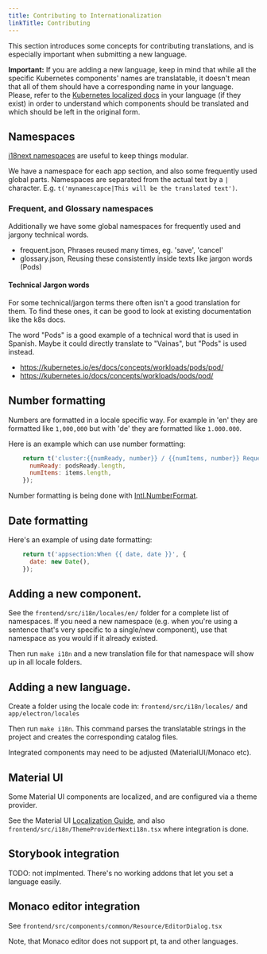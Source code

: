 ```yaml
---
title: Contributing to Internationalization
linkTitle: Contributing
---
```


This section introduces some concepts for contributing translations, and is
especially important when submitting a new language.

**Important:** If you are adding a new language, keep in mind that while all
the specific Kubernetes components' names are translatable, it doesn't mean
that all of them should have a corresponding name in your language. Please,
refer to the [Kubernetes localized docs](https://kubernetes.io/docs/home/) in
your language (if they exist) in order to understand which components should
be translated and which should be left in the original form.

## Namespaces

[i18next namespaces](https://www.i18next.com/principles/namespaces)
are useful to keep things modular.

We have a namespace for each app section, and also some frequently used global parts.
Namespaces are separated from the actual text by a `|` character.
E.g. `t('mynamescapce|This will be the translated text')`.

### Frequent, and Glossary namespaces

Additionally we have some global namespaces for frequently used and
jargony technical words.

- frequent.json, Phrases reused many times, eg. 'save', 'cancel'
- glossary.json, Reusing these consistently inside texts like jargon words (Pods)

#### Technical Jargon words

For some technical/jargon terms there often isn't a good translation for
them. To find these ones, it can be good to look at existing documentation
like the k8s docs.

The word "Pods" is a good example of a technical word that is used in Spanish.
Maybe it could directly translate to "Vainas", but "Pods" is used instead.

- https://kubernetes.io/es/docs/concepts/workloads/pods/pod/
- https://kubernetes.io/docs/concepts/workloads/pods/pod/

## Number formatting

Numbers are formatted in a locale specific way. For example in 'en'
they are formatted like `1,000,000` but with 'de' they are formatted
like `1.000.000`.

Here is an example which can use number formatting:


```JavaScript
    return t('cluster:{{numReady, number}} / {{numItems, number}} Requested', {
      numReady: podsReady.length,
      numItems: items.length,
    });
```

Number formatting is being done with [Intl.NumberFormat](https://developer.mozilla.org/en-US/docs/Web/JavaScript/Reference/Global_Objects/Intl/NumberFormat).

## Date formatting

Here's an example of using date formatting:

```Javascript
    return t('appsection:When {{ date, date }}', {
      date: new Date(),
    });
```

## Adding a new component.

See the `frontend/src/i18n/locales/en/` folder for a complete list of namespaces.
If you need a new namespace (e.g. when you're using a sentence that's very specific to
a single/new component), use that namespace as you would if it already existed.

Then run `make i18n` and a new translation file for that namespace will show up in
all locale folders.

## Adding a new language.

Create a folder using the locale code in:
`frontend/src/i18n/locales/` and `app/electron/locales`

Then run `make i18n`. This command parses the translatable strings in
the project and creates the corresponding catalog files.

Integrated components may need to be adjusted (MaterialUI/Monaco etc).

## Material UI

Some Material UI components are localized, and are configured
via a theme provider.

See the Material UI
[Localization Guide](https://material-ui.com/guides/localization/),
and also `frontend/src/i18n/ThemeProviderNexti18n.tsx` where integration is done.

## Storybook integration

TODO: not implmented. There's no working addons that let you set a language easily.

## Monaco editor integration

See `frontend/src/components/common/Resource/EditorDialog.tsx`

Note, that Monaco editor does not support pt, ta and other languages.
